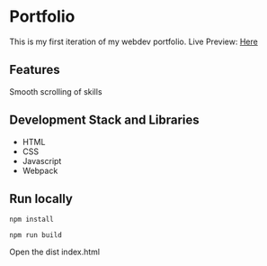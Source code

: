 # Portfolio

This is my first iteration of my webdev portfolio. Live Preview: [Here](https://dragonflyvalkyrie.github.io/portfolio-v1/)

## Features

Smooth scrolling of skills

## Development Stack and Libraries

-   HTML
-   CSS
-   Javascript
-   Webpack

## Run locally

`npm install`

`npm run build`

Open the dist index.html

